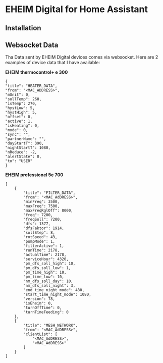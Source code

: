# EHEIM Digital for Home Assistant

## Installation


## Websocket Data

Tha Data sent by EHEIM Digital devices comes via websocket. Here are 2 examples of device data that I have available:

<b>EHEIM thermocontrol+ e 300</b>
```
{
"title": "HEATER_DATA",
"from": "<MAC_ADDRESS>",
"mUnit": 0,
"sollTemp": 260,
"isTemp": 270,
"hystLow": 5,
"hystHigh": 5,
"offset": 0,
"active": 1,
"isHeating": 0,
"mode": 0,
"sync": "",
"partnerName": "",
"dayStartT": 390,
"nightStartT": 1080,
"nReduce": -2,
"alertState": 0,
"to": "USER"
}
```


<b>EHEIM professionel 5e 700</b>
```
[
    {
        "title": "FILTER_DATA",
        "from": "<MAC_AdDRESS>",
        "minFreq": 3500,
        "maxFreq": 7500,
        "maxFreqRglOff": 8000,
        "freq": 7200,
        "freqSoll": 7200,
        "dfs": 1377,
        "dfsFaktor": 1914,
        "sollStep": 8,
        "rotSpeed": 43,
        "pumpMode": 1,
        "filterActive": 1,
        "runTime": 2178,
        "actualTime": 2178,
        "serviceHour": 4320,
        "pm_dfs_soll_high": 10,
        "pm_dfs_soll_low": 1,
        "pm_time_high": 10,
        "pm_time_low": 10,
        "nm_dfs_soll_day": 10,
        "nm_dfs_soll_night": 3,
        "end_time_night_mode": 480,
        "start_time_night_mode": 1080,
        "version": 78,
        "isEheim": 0,
        "turnOffTime": 0,
        "turnTimeFeeding": 0
    },
    {
        "title": "MESH_NETWORK",
        "from": "<MAC_AdDRESS>",
        "clientList": [
            "<MAC_AdDRESS>",
            "<MAC_AdDRESS>"
        ]
    }
]
```